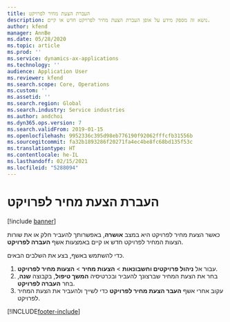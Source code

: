 ```yaml
---
title: העברת הצעת מחיר לפרויקט
description: נושא זה מספק מידע על אופן העברת הצעת מחיר לפרויקט חדש או קיים.
author: kfend
manager: AnnBe
ms.date: 05/28/2020
ms.topic: article
ms.prod: ''
ms.service: dynamics-ax-applications
ms.technology: ''
audience: Application User
ms.reviewer: kfend
ms.search.scope: Core, Operations
ms.custom: ''
ms.assetid: ''
ms.search.region: Global
ms.search.industry: Service industries
ms.author: andchoi
ms.dyn365.ops.version: 7
ms.search.validFrom: 2019-01-15
ms.openlocfilehash: 9952336c395d98eb776190f92062fffcfb31556b
ms.sourcegitcommit: fa32b1893286f20271fa4ec4be8fc68bd135f53c
ms.translationtype: HT
ms.contentlocale: he-IL
ms.lasthandoff: 02/15/2021
ms.locfileid: "5288094"
---
```

# <a name="transfer-a-quotation-to-a-project"></a>העברת הצעת מחיר לפרויקט

[!include [banner](../includes/banner.md)]

כאשר הצעת מחיר לפרויקט היא במצב **אושרה**, באפשרותך להעביר חלק או את שורות הצעות המחיר לפרויקט חדש או קיים באמצעות אשף **העברה לפרויקט**. 

כדי להשתמש באשף, בצע את השלבים הבאים.

1. עבור אל **ניהול פרויקטים וחשבונאות** > **הצעות מחיר** > **הצעות מחיר לפרויקט**.
2. בחר את הצעת המחיר שברצונך להעביר ובכרטיסיה **המשך טיפול**, בקבוצה **שנה**, בחר **העברה לפרויקט**.
3. עקוב אחרי אשף **העבר הצעת מחיר לפרויקט** כדי לשייך ולהעביר את הצעת המחיר לפרויקט.


[!INCLUDE[footer-include](../includes/footer-banner.md)]